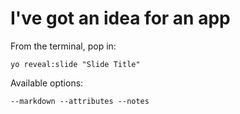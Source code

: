 
# I&#39;ve got an idea for an app

From the terminal, pop in:

  ```yo reveal:slide "Slide Title"```

Available options:

 ```--markdown --attributes --notes```
